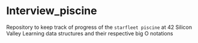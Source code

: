 # Interview_piscine
Repository to keep track of progress of the `starfleet piscine` at 42 Silicon Valley
Learning data structures and their respective big O notations
